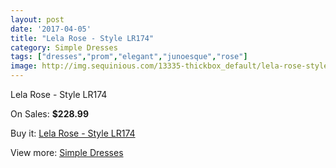 ```yaml
---
layout: post
date: '2017-04-05'
title: "Lela Rose - Style LR174"
category: Simple Dresses
tags: ["dresses","prom","elegant","junoesque","rose"]
image: http://img.sequinious.com/13335-thickbox_default/lela-rose-style-lr174.jpg
---
```

Lela Rose - Style LR174

On Sales: **$228.99**
<a href="https://www.sequinious.com/simple-dresses/6307-lela-rose-style-lr174.html"><amp-img layout="responsive" width="600" height="600" src="//img.sequinious.com/13335-thickbox_default/lela-rose-style-lr174.jpg" alt="Lela Rose - Style LR174 0" /></a>
<a href="https://www.sequinious.com/simple-dresses/6307-lela-rose-style-lr174.html"><amp-img layout="responsive" width="600" height="600" src="//img.sequinious.com/13336-thickbox_default/lela-rose-style-lr174.jpg" alt="Lela Rose - Style LR174 1" /></a>

Buy it: [Lela Rose - Style LR174](https://www.sequinious.com/simple-dresses/6307-lela-rose-style-lr174.html "Lela Rose - Style LR174")

View more: [Simple Dresses](https://www.sequinious.com/5-simple-dresses "Simple Dresses")